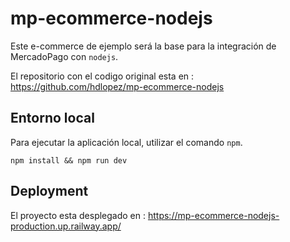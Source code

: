 # mp-ecommerce-nodejs

Este e-commerce de ejemplo será la base para la integración de MercadoPago con `nodejs`.

El repositorio con el codigo original esta en : 
https://github.com/hdlopez/mp-ecommerce-nodejs


## Entorno local

Para ejecutar la aplicación local, utilizar el comando `npm`.

```
npm install && npm run dev
```

## Deployment

El proyecto esta desplegado en :
https://mp-ecommerce-nodejs-production.up.railway.app/